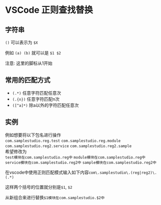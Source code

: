 # VSCode 正则查找替换

## 字符串

`()` 可以表示为 `$X`  

例如 `(a) (b)` 就可以是 `$1 $2`  

注意: 这里的脚标从1开始

## 常用的匹配方式

* `(.*)` 任意字符匹配任意次
* `(.{n})` 任意字符匹配n次
* `([^a]*)` 除a以外的字符匹配任意次

## 实例

例如想要将以下包名进行操作  
`com.samplestudio.reg.test`
`com.samplestudio.reg.module`
`com.samplestudio.reg2.service`
`com.samplestudio.reg2.sample`  
希望修改为  
`test模块在com.samplestudio.reg中`
`module模块在com.samplestudio.reg中`
`service模块在com.samplestudio.reg2中`
`sample模块在com.samplestudio.reg2中`

在vscode中使用正则匹配模式输入如下内容`com\.samplestudio\.(reg|reg2)\.(.*)`

这样两个括号的位置就分别是`$1`, `$2`

从新组合来进行替换`$1模块在com.samplestudio.$2中`
